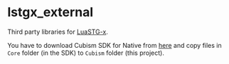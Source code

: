 # lstgx_external

Third party libraries for [LuaSTG-x](https://github.com/Xrysnow/LuaSTG-x).

You have to download Cubism SDK for Native from [here](https://live2d.github.io) and copy files in `Core` folder (in the SDK) to `Cubism` folder (this project).
